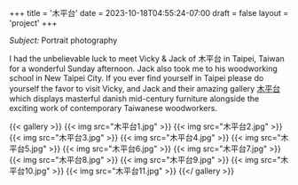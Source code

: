 +++
title = '木平台'
date = 2023-10-18T04:55:24-07:00
draft = false
layout = 'project'
+++

_Subject:_ Portrait photography

I had the unbelievable luck to meet Vicky & Jack of 木平台 in Taipei, Taiwan for a wonderful Sunday afternoon.
Jack also took me to his woodworking school in New Taipei City. If you ever find yourself in Taipei please do yourself
the favor to visit Vicky, and Jack and their amazing gallery [木平台](https://woood.tw) which displays masterful
danish mid-century furniture alongside the exciting work of contemporary Taiwanese woodworkers.

<!--more-->

{{< gallery >}}
    {{< img src="木平台1.jpg" >}}
    {{< img src="木平台2.jpg" >}}
    {{< img src="木平台3.jpg" >}}
    {{< img src="木平台4.jpg" >}}
    {{< img src="木平台5.jpg" >}}
    {{< img src="木平台6.jpg" >}}
    {{< img src="木平台7.jpg" >}}
    {{< img src="木平台8.jpg" >}}
    {{< img src="木平台9.jpg" >}}
    {{< img src="木平台10.jpg" >}}
    {{< img src="木平台11.jpg" >}}
{{</ gallery >}}
